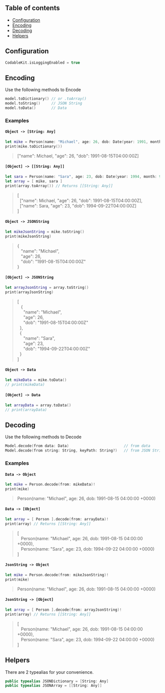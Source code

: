 ## Table of contents

* [Configuration](#configuration)
* [Encoding](#encoding)
* [Decoding](#decoding)
* [Helpers](#helpers)






## Configuration

```swift
CodableKit.isLoggingEnabled = true
```






## Encoding

Use the following methods to Encode

```swift
model.toDictionary() // or .toArray()
model.toString()     // JSON String
model.toData()       // Data
```

### Examples

#### `Object -> [String: Any]`
```swift
let mike = Person(name: "Michael", age: 26, dob: Date(year: 1991, month: 8, day: 15))
print(mike.toDictionary()) 
```
> ["name": Michael, "age": 26, "dob": 1991-08-15T04:00:00Z] 


#### `[Object] -> [[String: Any]]`

```swift
let sara = Person(name: "Sara", age: 23, dob: Date(year: 1994, month: 9, day: 22))
let array = [ mike, sara ]
print(array.toArray()) // Returns [[String: Any]]
```
> [  
> &nbsp;&nbsp;["name": Michael, "age": 26, "dob": 1991-08-15T04:00:00Z],  
> &nbsp;&nbsp;["name": Sara, "age": 23, "dob": 1994-09-22T04:00:00Z]  
> ]   


#### `Object -> JSONString`

```swift
let mikeJsonString = mike.toString()
print(mikeJsonString)
```
> {  
> &nbsp;&nbsp;	"name": "Michael",  
> &nbsp;&nbsp;	"age": 26,  
> &nbsp;&nbsp;	"dob": "1991-08-15T04:00:00Z"  
> } 


#### `[Object] -> JSONString`

```swift
let arrayJsonString = array.toString()
print(arrayJsonString)
```

> [  
> &nbsp;&nbsp; {  
> &nbsp;&nbsp;&nbsp;&nbsp; "name": "Michael",  
> &nbsp;&nbsp;&nbsp;&nbsp; "age": 26,  
> &nbsp;&nbsp;&nbsp;&nbsp; "dob": "1991-08-15T04:00:00Z"  
> &nbsp;&nbsp;},   
> &nbsp;&nbsp;{  
> &nbsp;&nbsp;&nbsp;&nbsp; "name": "Sara",  
> &nbsp;&nbsp;&nbsp;&nbsp; "age": 23,  
> &nbsp;&nbsp;&nbsp;&nbsp; "dob": "1994-09-22T04:00:00Z"  
> &nbsp;&nbsp;}  
> ]


#### `Object -> Data`

```swift
let mikeData = mike.toData()
// print(mikeData)
```


#### `[Object] -> Data`
```swift
let arrayData = array.toData()
// print(arrayData)
```






## Decoding

Use the following methods to Decode

```swift
Model.decode(from data: Data)                         // from data
Model.decode(from string: String, keyPath: String?)   // from JSON String
```

### Examples


#### `Data -> Object`
```swift
let mike = Person.decode(from: mikeData)!
print(mike) 
```
> Person(name: "Michael", age: 26, dob: 1991-08-15 04:00:00 +0000)


#### `Data -> [Object]`

```swift
let array = [ Person ].decode(from: arrayData)!
print(array) // Returns [[String: Any]]
```

> [  
> &nbsp;&nbsp; Person(name: "Michael", age: 26, dob: 1991-08-15 04:00:00 +0000),  
> &nbsp;&nbsp; Person(name: "Sara", age: 23, dob: 1994-09-22 04:00:00 +0000)  
> ]  


#### `JsonString -> Object`
```swift
let mike = Person.decode(from: mikeJsonString)!
print(mike) 
```
> Person(name: "Michael", age: 26, dob: 1991-08-15 04:00:00 +0000)


#### `JsonString -> [Object]`

```swift
let array = [ Person ].decode(from: arrayJsonString)!
print(array) // Returns [[String: Any]]
```

> [  
> &nbsp;&nbsp; Person(name: "Michael", age: 26, dob: 1991-08-15 04:00:00 +0000),  
> &nbsp;&nbsp; Person(name: "Sara", age: 23, dob: 1994-09-22 04:00:00 +0000)  
> ]  






## Helpers 

There are 2 typealias for your convenience.
```swift
public typealias JSONDictionary = [String: Any]
public typealias JSONArray = [[String: Any]]
```